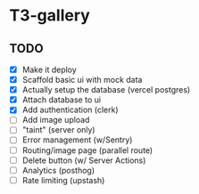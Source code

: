 # T3-gallery

## TODO

- [x] Make it deploy
- [x] Scaffold basic ui with mock data
- [x] Actually setup the database (vercel postgres)
- [x] Attach database to ui
- [x] Add authentication (clerk)
- [ ] Add image upload
- [ ] "taint" (server only)
- [ ] Error management (w/Sentry)
- [ ] Routing/image page (parallel route)
- [ ] Delete button (w/ Server Actions)
- [ ] Analytics (posthog)
- [ ] Rate limiting (upstash)
